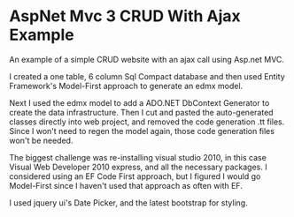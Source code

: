 AspNet Mvc 3 CRUD With Ajax Example
============================

An example of a simple CRUD website with an ajax call using Asp.net MVC.

I created a one table, 6 column Sql Compact database and then used Entity Framework's Model-First approach to generate an edmx model.

Next I used the edmx model to add a ADO.NET DbContext Generator to create the data infrastructure. Then I cut and pasted the auto-generated classes directly into web project, and removed the code generation .tt files.  Since I won't need to regen the model again, those code generation files won't be needed.

The biggest challenge was re-installing visual studio 2010, in this case Visual Web Developer 2010 express, and all the necessary packages.  I considered using an EF Code First approach, but I figured I would go Model-First since I haven't used that approach as often with EF.

I used jquery ui's Date Picker, and the latest bootstrap for styling.
